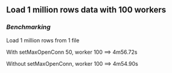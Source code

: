 ## Load 1 million rows data with 100 workers

### ***Benchmarking***

Load 1 million rows from 1 file

With setMaxOpenConn 50, worker 100 ==> 4m56.72s

Without setMaxOpenConn, worker 100 ==> 4m54.90s
